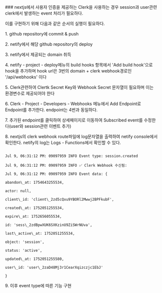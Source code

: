 \### nextjs에서 사용자 인증을 제공하는 Clerk을 사용하는 경우 session과 user관련 clerk에서 발생하는 event 처리가 필요하다.



이를 구현하기 위해 다음과 같은 순서의 실행이 필요하다.

1\. github repository에 commit \& push

2\. netify에서 해당 github repository의 deploy

3\. netify에서 제공되는 domain 취득

4\. netify - project - deploy메뉴의 build hooks 항목에서 'Add build hook'으로 hook을 추가하며 hook url은 3번의 domain + clerk webhook경로인 '/api/webhooks' 이다

5\. Clerk관련하여 Clertk Secret Key와  Webhook Secret 문자열이 필요하며 이는 환경변수로 제공되어야 한다

6\. Clerk - Project - Developers - Webhooks 메뉴에서 Add Endpoint로 Endpoint를 추가한다. endpoint는 4번과 동일하다.

7\. 추가된 endpoint를 클릭하여 상세페이지로 이동하여 Subscribed event를 수정한다(user와 session관련 이벤트 추가)

8\. nextjs의 clerk webhook route파일에 log문자열을 출력하여 netify console에서 확인한다. netify의 log는 Logs - Functions에서 확인할 수 있다.

```

Jul 9, 06:31:12 PM: 09097959 INFO Event type: session.created

Jul 9, 06:31:12 PM: 09097959 INFO ✅ Clerk Webhook 수신됨:

Jul 9, 06:31:12 PM: 09097959 INFO Event data: {  

abandon\_at: 1754643255534,  

actor: null,  

client\_id: 'client\_2zd5cQxu9YBORl2Mwwj2BPFkubF',  

created\_at: 1752051255534,  

expire\_at: 1752656055534,  

id: 'sess\_2zdBpwXUK6SXKzinU9ZiSWrNUva',  

last\_active\_at: 1752051255534,  

object: 'session',  

status: 'active',  

updated\_at: 1752051255580,  

user\_id: 'user\_2zaD48Mj3r1CearXqizczjc1EbJ'  

}

```



9\.  이후 event type에 따른 기능 구현

